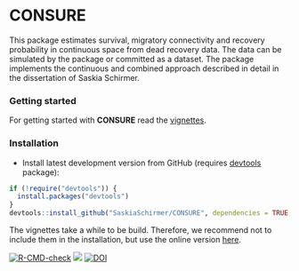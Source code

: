 # CONSURE
This package estimates survival, migratory connectivity and recovery probability in continuous space from dead recovery data. The data can be simulated by the package or committed as a dataset. The package implements the continuous and combined approach described in detail in the dissertation of Saskia Schirmer.

### Getting started
For getting started with **CONSURE** read the [vignettes](https://saskiaschirmer.github.io/CONSURE/articles/index.html).

### Installation

* Install latest development version from GitHub (requires [devtools](https://github.com/hadley/devtools) package):

```r
if (!require("devtools")) {
  install.packages("devtools")
}
devtools::install_github("SaskiaSchirmer/CONSURE", dependencies = TRUE, build_vignettes = FALSE)
```

The vignettes take a while to be build. Therefore, we recommend not to include them in the installation, but use the online version [here](https://saskiaschirmer.github.io/CONSURE/articles/index.html).




<!-- badges: start -->
[![R-CMD-check](https://github.com/SaskiaSchirmer/CONSURE/workflows/R-CMD-check/badge.svg)](https://github.com/SaskiaSchirmer/CONSURE/actions)
![](https://img.shields.io/github/license/SaskiaSchirmer/CONSURE)
[![DOI](https://zenodo.org/badge/355116314.svg)](https://zenodo.org/badge/latestdoi/355116314)
<!-- badges: end -->
